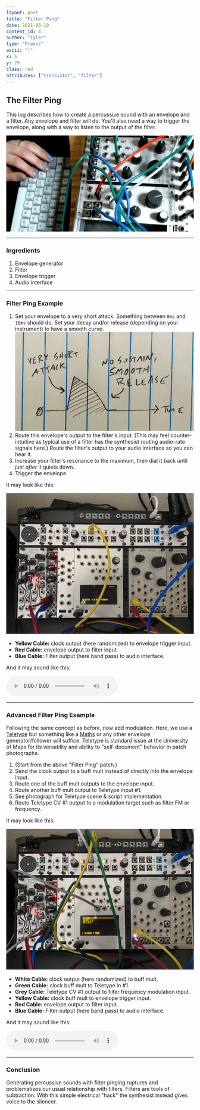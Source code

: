 ```yaml
---
layout: post
title: "Filter Ping"
date: 2021-06-19
content_id: 4
author: "Tyler"
type: "Praxis"
ascii: "!"
x: 5
y: 29
class: red
attributes: ["transistor", "filter"]
---
```

## The Filter Ping

This log describes how to create a percussive sound with an envelope and a filter. Any envelope and filter will do. You'll also need a way to trigger the envelope, along with a way to listen to the output of the filter.

![Filter Ping IRL](/assets/content/filter-ping-irl.jpg)

---

### Ingredients

1. Envelope generator
2. Filter
3. Envelope trigger
4. Audio interface

---

### Filter Ping Example

1. Set your envelope to a very short attack. Something between `0ms` and `10ms` should do. Set your decay and/or release (depending on your instrument) to have a smooth curve.
![Filter Envelope IRL](/assets/content/filter-ping-envelope.jpg)
2. Route this envelope's output to the filter's input. (This may feel counter-intuitive as typical use of a filter has the synthesist routing audio-rate signals here.) Route the filter's output to your audio interface so you can hear it.
3. Increase your filter's resonance to the maximum, then dial it back until *just after* it quiets down.
4. Trigger the envelope.

It may look like this:

![Modular Example](/assets/content/filter-ping-example.jpg)

 - **Yellow Cable:** clock output (here randomized) to envelope trigger input.
 - **Red Cable:** envelope output to filter input.
 - **Blue Cable:** Filter output (here band pass) to audio interface.

And it may sound like this:

<audio controls src="/assets/content/filter-ping-example.mp3"></audio>

---

### Advanced Filter Ping Example

Following the same concept as before, now add modulation. Here, we use a [Teletype](https://monome.org/docs/teletype) but something like a [Maths](https://www.makenoisemusic.com/modules/maths) or any other envelope generator/follower will suffice. Teletype is standard issue at the University of Maps for its versatility and ability to "self-document" behavior in patch photographs.

1. (Start from the above "Filter Ping" patch.)
2. Send the clock output to a buff mult instead of directly into the envelope input.
3. Route one of the buff mult outputs to the envelope input.
4. Route another buff mult output to Teletype input #1.
5. See photograph for Teletype scene & script implementation.
6. Route Teletype CV #1 output to a modulation target such as filter FM or frequency.

It may look like this:

![Modular Advanced Example](/assets/content/filter-ping-advanced-example.jpg)

 - **White Cable:** clock output (here randomized) to buff mult.
 - **Green Cable:** clock buff mult to Teletype in #1.
 - **Grey Cable:** Teletype CV #1 output to filter frequency modulation input.
 - **Yellow Cable:** clock buff mult to envelope trigger input.
 - **Red Cable:** envelope output to filter input.
 - **Blue Cable:** Filter output (here band pass) to audio interface.

And it may sound like this:

<audio controls src="/assets/content/filter-ping-advanced-example.mp3"></audio>

---

### Conclusion

Generating percussive sounds with filter pinging ruptures and problematizes our usual relationship with filters. Filters are tools of subtraction. With this simple electrical "hack" the synthesist instead gives voice to the silencer.